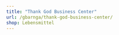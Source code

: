 ```yaml
---
title: "Thank God Business Center"
url: /gbarnga/thank-god-business-center/
shop: Lebensmittel
---
```

